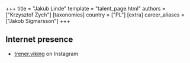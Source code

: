 +++
title = "Jakub Linde"
template = "talent_page.html"
authors = ["Krzysztof Zych"]
[taxonomies]
country = ["PL"]
[extra]
career_aliases = ["Jakob Sigmarsson"]
+++

## Internet presence

* [trener.viking](https://www.instagram.com/trener.viking/) on Instagram
